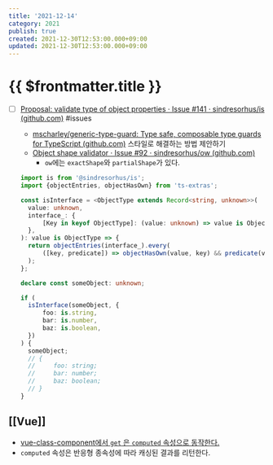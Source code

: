 ```yaml
---
title: '2021-12-14'
category: 2021
publish: true
created: 2021-12-30T12:53:00.000+09:00
updated: 2021-12-30T12:53:00.000+09:00
---
```


# {{ $frontmatter.title }}

- [ ] [Proposal: validate type of object properties · Issue #141 · sindresorhus/is (github.com)](https://github.com/sindresorhus/is/issues/141) #issues

  - [mscharley/generic-type-guard: Type safe, composable type guards for TypeScript (github.com)](https://github.com/mscharley/generic-type-guard#type-safety) 스타일로 해결하는 방법 제안하기
  - [Object shape validator · Issue #92 · sindresorhus/ow (github.com)](https://github.com/sindresorhus/ow/issues/92)
    - `ow`에는 `exactShape`와 `partialShape`가 있다.

  ```ts
  import is from '@sindresorhus/is';
  import {objectEntries, objectHasOwn} from 'ts-extras';

  const isInterface = <ObjectType extends Record<string, unknown>>(
  	value: unknown,
  	interface_: {
  		[Key in keyof ObjectType]: (value: unknown) => value is ObjectType[Key];
  	},
  ): value is ObjectType => {
  	return objectEntries(interface_).every(
  		([key, predicate]) => objectHasOwn(value, key) && predicate(value[key]),
  	);
  };

  declare const someObject: unknown;

  if (
  	isInterface(someObject, {
  		foo: is.string,
  		bar: is.number,
  		baz: is.boolean,
  	})
  ) {
  	someObject;
  	// {
  	//     foo: string;
  	//     bar: number;
  	//     baz: boolean;
  	// }
  }
  ```

## [[Vue]]

- [vue-class-component에서 `get` 은 `computed` 속성으로 동작한다.](https://class-component.vuejs.org/guide/class-component.html#computed-properties)
- `computed` 속성은 반응형 종속성에 따라 캐싱된 결과를 리턴한다.

